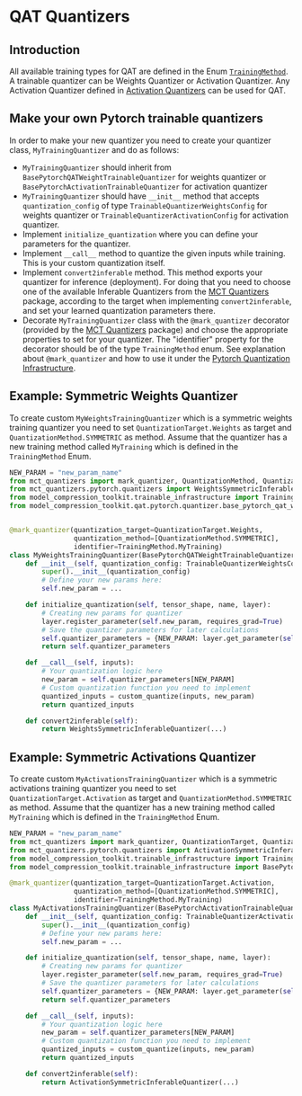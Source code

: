 # QAT Quantizers

## Introduction
All available training types for QAT are defined in the Enum [`TrainingMethod`](../../trainable_infrastructure/common/training_method.py).
A trainable quantizer can be Weights Quantizer or Activation Quantizer.
Any Activation Quantizer defined in [Activation Quantizers](../../trainable_infrastructure/pytorch/activation) can be used for QAT.


## Make your own Pytorch trainable quantizers
In order to make your new quantizer you need to create your quantizer class, `MyTrainingQuantizer` and do as follows:
   - `MyTrainingQuantizer` should inherit from `BasePytorchQATWeightTrainableQuantizer` for weights quantizer or `BasePytorchActivationTrainableQuantizer` for activation quantizer
   - `MyTrainingQuantizer` should have `__init__` method that accepts `quantization_config` of type `TrainableQuantizerWeightsConfig` for weights quantizer or `TrainableQuantizerActivationConfig` for activation quantizer.
   - Implement `initialize_quantization` where you can define your parameters for the quantizer.
   - Implement `__call__` method to quantize the given inputs while training. This is your custom quantization itself. 
   - Implement `convert2inferable` method. This method exports your quantizer for inference (deployment). For doing that you need to choose one of the available Inferable Quantizers from the [MCT Quantizers](https://github.com/sony/mct_quantizers) package, according to the target when implementing `convert2inferable`, and set your learned quantization parameters there. 
   - Decorate `MyTrainingQuantizer` class with the `@mark_quantizer` decorator (provided by the [MCT Quantizers](https://github.com/sony/mct_quantizers) package) and choose the appropriate properties to set for your quantizer. The "identifier" property for the decorator should be of the type `TrainingMethod`  enum. See explanation about `@mark_quantizer` and how to use it under the [Pytorch Quantization Infrastructure](../../trainable_infrastructure/pytorch/README.md).
   
## Example: Symmetric Weights Quantizer
To create custom `MyWeightsTrainingQuantizer` which is a symmetric weights training quantizer you need to set
`QuantizationTarget.Weights` as target and `QuantizationMethod.SYMMETRIC` as method.
Assume that the quantizer has a new training method called `MyTraining` which is defined in the `TrainingMethod` Enum.

```python
NEW_PARAM = "new_param_name"
from mct_quantizers import mark_quantizer, QuantizationMethod, QuantizationTarget
from mct_quantizers.pytorch.quantizers import WeightsSymmetricInferableQuantizer
from model_compression_toolkit.trainable_infrastructure import TrainingMethod, TrainableQuantizerWeightsConfig
from model_compression_toolkit.qat.pytorch.quantizer.base_pytorch_qat_weight_quantizer import BasePytorchQATWeightTrainableQuantizer


@mark_quantizer(quantization_target=QuantizationTarget.Weights,
                quantization_method=[QuantizationMethod.SYMMETRIC],
                identifier=TrainingMethod.MyTraining)
class MyWeightsTrainingQuantizer(BasePytorchQATWeightTrainableQuantizer):
    def __init__(self, quantization_config: TrainableQuantizerWeightsConfig):
        super().__init__(quantization_config)
        # Define your new params here:
        self.new_param = ...

    def initialize_quantization(self, tensor_shape, name, layer):
        # Creating new params for quantizer
        layer.register_parameter(self.new_param, requires_grad=True)
        # Save the quantizer parameters for later calculations
        self.quantizer_parameters = {NEW_PARAM: layer.get_parameter(self.new_param)}
        return self.quantizer_parameters

    def __call__(self, inputs):
        # Your quantization logic here
        new_param = self.quantizer_parameters[NEW_PARAM]
        # Custom quantization function you need to implement
        quantized_inputs = custom_quantize(inputs, new_param)
        return quantized_inputs

    def convert2inferable(self):
        return WeightsSymmetricInferableQuantizer(...)
```

## Example: Symmetric Activations Quantizer
To create custom `MyActivationsTrainingQuantizer` which is a symmetric activations training quantizer you need to set `QuantizationTarget.Activation` as target and `QuantizationMethod.SYMMETRIC` as method.
Assume that the quantizer has a new training method called `MyTraining` which is defined in the `TrainingMethod` Enum.

```python
NEW_PARAM = "new_param_name"
from mct_quantizers import mark_quantizer, QuantizationTarget, QuantizationMethod
from mct_quantizers.pytorch.quantizers import ActivationSymmetricInferableQuantizer
from model_compression_toolkit.trainable_infrastructure import TrainingMethod, TrainableQuantizerActivationConfig
from model_compression_toolkit.trainable_infrastructure import BasePytorchActivationTrainableQuantizer

@mark_quantizer(quantization_target=QuantizationTarget.Activation,
                quantization_method=[QuantizationMethod.SYMMETRIC],
                identifier=TrainingMethod.MyTraining)
class MyActivationsTrainingQuantizer(BasePytorchActivationTrainableQuantizer):
    def __init__(self, quantization_config: TrainableQuantizerActivationConfig):
        super().__init__(quantization_config)
        # Define your new params here:
        self.new_param = ...

    def initialize_quantization(self, tensor_shape, name, layer):
        # Creating new params for quantizer
        layer.register_parameter(self.new_param, requires_grad=True)
        # Save the quantizer parameters for later calculations
        self.quantizer_parameters = {NEW_PARAM: layer.get_parameter(self.new_param)}
        return self.quantizer_parameters

    def __call__(self, inputs):
        # Your quantization logic here
        new_param = self.quantizer_parameters[NEW_PARAM]
        # Custom quantization function you need to implement
        quantized_inputs = custom_quantize(inputs, new_param)
        return quantized_inputs

    def convert2inferable(self):
        return ActivationSymmetricInferableQuantizer(...)
```
